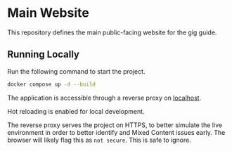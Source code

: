 # Main Website

This repository defines the main public-facing website for the gig guide.

## Running Locally

Run the following command to start the project.

```sh
docker compose up -d --build
```

The application is accessible through a reverse proxy on [localhost](https://localhost).

Hot reloading is enabled for local development.

The reverse proxy serves the project on HTTPS, to better simulate the live environment in order to better identify and Mixed Content issues early. The browser will likely flag this as `not secure`. This is safe to ignore.
